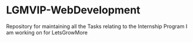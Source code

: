 # LGMVIP-WebDevelopment
Repository for maintaining all the Tasks relating to the Internship Program I am working on for LetsGrowMore
